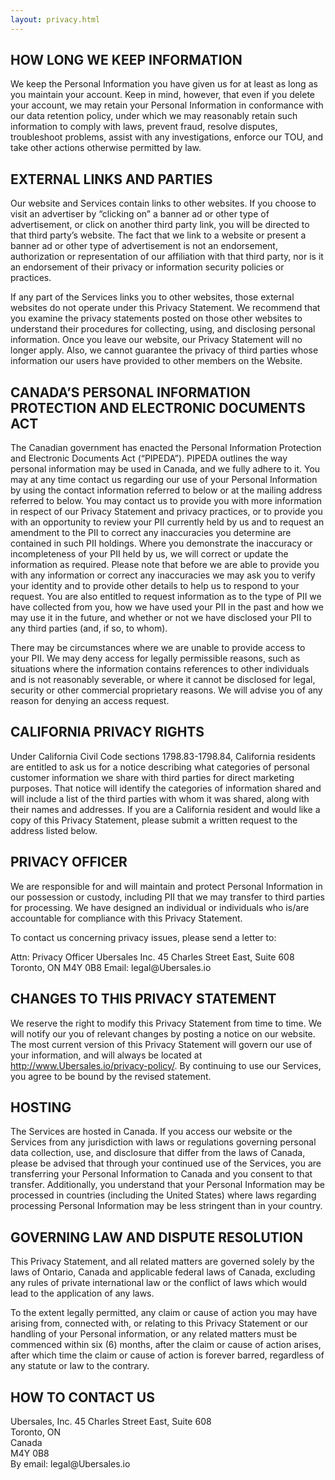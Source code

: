 ```yaml
---
layout: privacy.html
---
```


<!-- Ubersales Terms of Service -->

 <div class="ui left vertical stripe segment">
  <div class="ui left text container"><h2 class="ui header">HOW LONG WE KEEP INFORMATION</h2><p>We keep the Personal Information you have given us for at least as long as you maintain your account. Keep in mind, however, that even if you delete your account, we may retain your Personal Information in conformance with our data retention policy, under which we may reasonably retain such information to comply with laws, prevent fraud, resolve disputes, troubleshoot problems, assist with any investigations, enforce our TOU, and take other actions otherwise permitted by law.</p><h2 class="ui header">EXTERNAL LINKS AND PARTIES</h2><p>Our website and Services contain links to other websites. If you choose to visit an advertiser by “clicking on” a banner ad or other type of advertisement, or click on another third party link, you will be directed to that third party’s website. The fact that we link to a website or present a banner ad or other type of advertisement is not an endorsement, authorization or representation of our affiliation with that third party, nor is it an endorsement of their privacy or information security policies or practices.</p><p>If any part of the Services links you to other websites, those external websites do not operate under this Privacy Statement. We recommend that you examine the privacy statements posted on those other websites to understand their procedures for collecting, using, and disclosing personal information. Once you leave our website, our Privacy Statement will no longer apply. Also, we cannot guarantee the privacy of third parties whose information our users have provided to other members on the Website.</p><h2 class="ui header">CANADA’S PERSONAL INFORMATION PROTECTION AND ELECTRONIC DOCUMENTS ACT</h2><p>The Canadian government has enacted the Personal Information Protection and Electronic Documents Act (“PIPEDA”). PIPEDA outlines the way personal information may be used in Canada, and we fully adhere to it. You may at any time contact us regarding our use of your Personal Information by using the contact information referred to below or at the mailing address referred to below. You may contact us to provide you with more information in respect of our Privacy Statement and privacy practices, or to provide you with an opportunity to review your PII currently held by us and to request an amendment to the PII to correct any inaccuracies you determine are contained in such PII holdings. Where you demonstrate the inaccuracy or incompleteness of your PII held by us, we will correct or update the information as required. Please note that before we are able to provide you with any information or correct any inaccuracies we may ask you to verify your identity and to provide other details to help us to respond to your request. You are also entitled to request information as to the type of PII we have collected from you, how we have used your PII in the past and how we may use it in the future, and whether or not we have disclosed your PII to any third parties (and, if so, to whom).</p><p>There may be circumstances where we are unable to provide access to your PII. We may deny access for legally permissible reasons, such as situations where the information contains references to other individuals and is not reasonably severable, or where it cannot be disclosed for legal, security or other commercial proprietary reasons. We will advise you of any reason for denying an access request.</p><h2 class="ui header">CALIFORNIA PRIVACY RIGHTS</h2><p>Under California Civil Code sections 1798.83-1798.84, California residents are entitled to ask us for a notice describing what categories of personal customer information we share with third parties for direct marketing purposes. That notice will identify the categories of information shared and will include a list of the third parties with whom it was shared, along with their names and addresses. If you are a California resident and would like a copy of this Privacy Statement, please submit a written request to the address listed below.</p><h2 class="ui header">PRIVACY OFFICER</h2><p>We are responsible for and will maintain and protect Personal Information in our possession or custody, including PII that we may transfer to third parties for processing. We have designed an individual or individuals who is/are accountable for compliance with this Privacy Statement.</p><p>To contact us concerning privacy issues, please send a letter to:</p>
  Attn: Privacy Officer
  Ubersales Inc.
  45 Charles Street East, Suite 608
  Toronto, ON
  M4Y 0B8
  Email: legal@Ubersales.io

  <h2 class="ui header">CHANGES TO THIS PRIVACY STATEMENT</h2><p>We reserve the right to modify this Privacy Statement from time to time. We will notify our you of relevant changes by posting a notice on our website. The most current version of this Privacy Statement will govern our use of your information, and will always be located at <a href="http://www.Ubersales.io/privacy-policy/">http://www.Ubersales.io/privacy-policy/</a>. By continuing to use our Services, you agree to be bound by the revised statement.</p><h2 class="ui header">HOSTING</h2><p>The Services are hosted in Canada. If you access our website or the Services from any jurisdiction with laws or regulations governing personal data collection, use, and disclosure that differ from the laws of Canada, please be advised that through your continued use of the Services, you are transferring your Personal Information to Canada and you consent to that transfer. Additionally, you understand that your Personal Information may be processed in countries (including the United States) where laws regarding processing Personal Information may be less stringent than in your country.</p><h2 class="ui header">GOVERNING LAW AND DISPUTE RESOLUTION</h2><p>This Privacy Statement, and all related matters are governed solely by the laws of Ontario, Canada and applicable federal laws of Canada, excluding any rules of private international law or the conflict of laws which would lead to the application of any laws.</p><p>To the extent legally permitted, any claim or cause of action you may have arising from, connected with, or relating to this Privacy Statement or our handling of your Personal information, or any related matters must be commenced within six (6) months, after the claim or cause of action arises, after which time the claim or cause of action is forever barred, regardless of any statute or law to the contrary.</p><h2 class="ui header">HOW TO CONTACT US</h2><p>Ubersales, Inc.
45 Charles Street East, Suite 608<br>
Toronto, ON<br>
Canada<br>
M4Y 0B8<br>
By email: legal@Ubersales.io</p></div>
</div>
